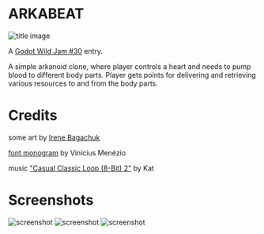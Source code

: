 # ARKABEAT #

![title image]("/img/title.png")

A [Godot Wild Jam #30](https://itch.io/jam/godot-wild-jam-30) entry.

A simple arkanoid clone, where player controls a heart and needs to pump blood to different body parts. Player gets points for delivering and retrieving various resources to and from the body parts.

# Credits #

some art by [Irene Bagachuk](https://www.artstation.com/i_bahachuk)

[font monogram](https://datagoblin.itch.io/monogram) by Vinícius Menézio

music ["Casual Classic Loop (8-Bit) 2"](https://opengameart.org/content/casual-classic-loop-8-bit-2) by Kat

# Screenshots #

![screenshot]("/img/screen1.png")
![screenshot]("/img/screen2.png")
![screenshot]("/img/screen3.png")